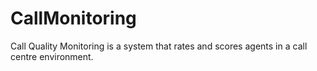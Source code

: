 # CallMonitoring
 Call Quality Monitoring is a system that rates and scores agents in a call centre environment.

